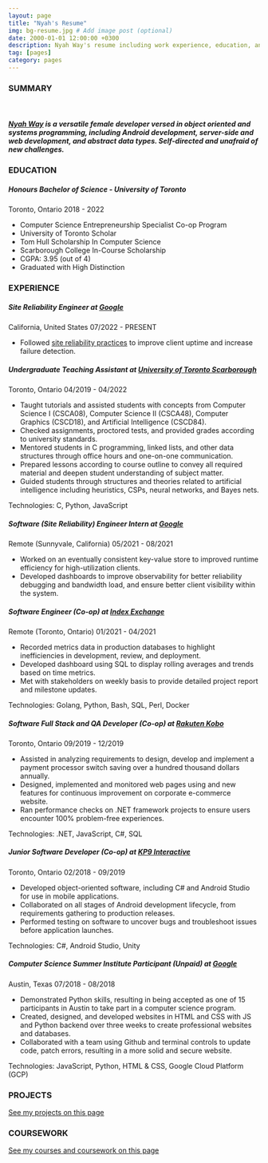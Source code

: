 ```yaml
---
layout: page
title: "Nyah's Resume"
img: bg-resume.jpg # Add image post (optional)
date: 2000-01-01 12:00:00 +0300
description: Nyah Way's resume including work experience, education, and links to projects she has worked on.
tag: [pages]
category: pages
---
```


<div class="resume">
	<h3 class="section_header">SUMMARY</h3>
	<br>
	<h5 class="details">
	  <a href="{{ site.baseurl }}/about/">Nyah Way</a> is a   versatile female developer versed in object oriented and  systems programming, including Android development,  server-side and web development, and abstract data types.  Self-directed and unafraid of new challenges.
	  <br>
	  <!-- <a href="{{ site.baseurl }}/contact/" class="details">
	    Click here to contact me using my contact form.
	  </a> -->
  </h5>
	<h3 class="section_header">EDUCATION</h3>
	<h5 class="resume_title">
    Honours Bachelor of Science - University of Toronto
  </h5>
  <p class="date">
    Toronto, Ontario 2018 - 2022
  </p>
  <ul class="details">
	<li>Computer Science Entrepreneurship Specialist Co-op Program</li>
	<li>University of Toronto Scholar</li>
  <li>Tom Hull Scholarship In Computer Science</li>
  <li>Scarborough College In-Course Scholarship</li>
	<li>CGPA: 3.95 (out of 4)</li>
	<li>Graduated with High Distinction</li>
  </ul>
  <h3 class="section_header">EXPERIENCE</h3>
  <h5 class="resume_title">
    Site Reliability Engineer at <a href="https://sre.google/">Google</a>
  </h5>
  <p class="date">
     California, United States 07/2022 - PRESENT
  </p>
  <ul class="details">
  <li>Followed <a href="https://sre.google/sre-book/table-of-contents/">site reliability practices</a> to improve client uptime and increase failure detection.</li>
  </ul>
    <h5 class="resume_title">
    Undergraduate Teaching Assistant at <a href="https://www.utsc.utoronto.ca/home/">University of Toronto Scarborough</a>
  </h5>
  <p class="date">
    Toronto, Ontario 04/2019 - 04/2022
  </p>
	<ul class="details">
    <li>Taught tutorials and assisted students with concepts from Computer Science I (CSCA08), Computer Science II (CSCA48), Computer Graphics (CSCD18), and Artificial Intelligence (CSCD84).</li>
		<li>Checked assignments, proctored tests, and provided grades according to university standards.</li>
		<li>Mentored students in C programming, linked lists, and other data structures through office hours and one-on-one communication.</li>
		<li>Prepared lessons according to course outline to convey all required material and deepen student understanding of subject matter.</li>
    <li>Guided students through structures and theories related to artificial intelligence including heuristics, CSPs, neural networks, and Bayes nets.</li>
	</ul>
  <p class="technologies details">Technologies: C, Python, JavaScript</p>
  <h5 class="resume_title">
    Software (Site Reliability) Engineer Intern at <a href="https://about.google/">Google</a>
  </h5>
  <p class="date">
    Remote (Sunnyvale, California) 05/2021 - 08/2021
  </p>
  <ul class="details">
  <li>Worked on an eventually consistent key-value store to improved runtime efficiency for high-utilization clients.</li>
	<li>Developed dashboards to improve observability for better reliability debugging and bandwidth load, and ensure better client visibility within the system.</li>
  </ul>
  <h5 class="resume_title">
    Software Engineer (Co-op) at <a href="https://www.indexexchange.com/">Index Exchange</a>
  </h5>
  <p class="date">
    Remote (Toronto, Ontario) 01/2021 - 04/2021
  </p>
  <ul class="details">
	<li>Recorded metrics data in production databases to highlight inefficiencies in development, review, and deployment.</li>
	<li>Developed dashboard using SQL to display rolling averages and trends based on time metrics.</li>
	<li>Met with stakeholders on weekly basis to provide detailed project report and milestone updates.</li>
  </ul>
  <p class="technologies">Technologies: Golang, Python, Bash, SQL, Perl, Docker</p>
  <h5 class="resume_title">
    Software Full Stack and QA Developer (Co-op) at <a href="https://www.kobo.com/">Rakuten Kobo</a>
  </h5>
  <p class="date">
    Toronto, Ontario 09/2019 - 12/2019
  </p>
  <ul class="details">
	<li>Assisted in analyzing requirements to design, develop and implement a payment processor switch saving over a hundred thousand dollars annually.</li>
	<li>Designed, implemented and monitored web pages using and new features for continuous improvement on corporate e-commerce website.</li>
	<li>Ran performance checks on .NET framework projects to ensure users encounter 100% problem-free experiences.</li>
  </ul>
  <p class="technologies">Technologies: .NET, JavaScript, C#, SQL</p>
	<h5 class="resume_title">
    Junior Software Developer (Co-op) at <a href="https://www.kp9.ca/">KP9 Interactive</a>
  </h5>
  <p class="date">
    Toronto, Ontario 02/2018 - 09/2019
  </p>
	<ul class="details">
		<li>Developed object-oriented software, including C# and Android Studio for use in mobile applications.</li>
		<li>Collaborated on all stages of Android development lifecycle, from requirements gathering to production releases.</li>
		<li>Performed testing on software to uncover bugs and troubleshoot issues before application launches.</li>
	</ul>
  <p class="technologies">Technologies: C#, Android Studio, Unity</p>
	<h5 class="resume_title">
    Computer Science Summer Institute Participant (Unpaid) at <a href="https://google.com">Google</a>
  </h5>
  <p class="date">
    Austin, Texas 07/2018 - 08/2018
  </p>
	<ul class="details">
			<li>Demonstrated Python skills, resulting in being accepted as one of 15 participants in Austin to take part in a computer science program.</li>
			<li>Created, designed, and developed websites in HTML and CSS with JS and Python backend over three weeks to create professional websites and databases.</li>
			<li>Collaborated with a team using Github and terminal controls to update code, patch errors, resulting in a more solid and secure website.</li>
	</ul>
  <p class="technologies">Technologies: JavaScript, Python, HTML & CSS, Google Cloud Platform (GCP)</p>
  <h3 class="section_header">PROJECTS</h3>
  <a class="details" href="{{site.baseurl}}/projects/">See my projects on this page</a>
  <h3 class="section_header">COURSEWORK</h3>
  <a class="details" href="{{site.baseurl}}/list-of-classes-and-descriptions/">See my courses and coursework on this page</a>
</div>